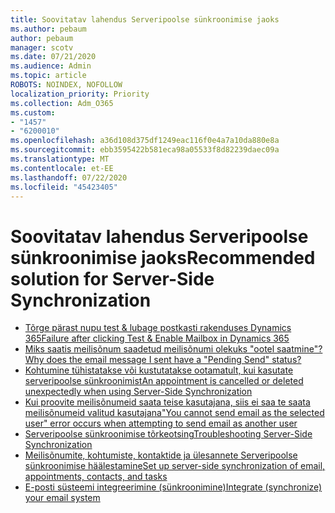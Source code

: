 ```yaml
---
title: Soovitatav lahendus Serveripoolse sünkroonimise jaoks
ms.author: pebaum
author: pebaum
manager: scotv
ms.date: 07/21/2020
ms.audience: Admin
ms.topic: article
ROBOTS: NOINDEX, NOFOLLOW
localization_priority: Priority
ms.collection: Adm_O365
ms.custom:
- "1457"
- "6200010"
ms.openlocfilehash: a36d108d375df1249eac116f0e4a7a10da880e8a
ms.sourcegitcommit: ebb3595422b581eca98a05533f8d82239daec09a
ms.translationtype: MT
ms.contentlocale: et-EE
ms.lasthandoff: 07/22/2020
ms.locfileid: "45423405"
---
```

# <a name="recommended-solution-for-server-side-synchronization"></a><span data-ttu-id="0d4f8-102">Soovitatav lahendus Serveripoolse sünkroonimise jaoks</span><span class="sxs-lookup"><span data-stu-id="0d4f8-102">Recommended solution for Server-Side Synchronization</span></span>

- [<span data-ttu-id="0d4f8-103">Tõrge pärast nupu test & lubage postkasti rakenduses Dynamics 365</span><span class="sxs-lookup"><span data-stu-id="0d4f8-103">Failure after clicking Test & Enable Mailbox in Dynamics 365</span></span>](https://go.microsoft.com/fwlink/p/?linkid=2007026)
- [<span data-ttu-id="0d4f8-104">Miks saatis meilisõnum saadetud meilisõnumi olekuks "ootel saatmine"?</span><span class="sxs-lookup"><span data-stu-id="0d4f8-104">Why does the email message I sent have a "Pending Send" status?</span></span>](https://go.microsoft.com/fwlink/p/?linkid=859627)
- [<span data-ttu-id="0d4f8-105">Kohtumine tühistatakse või kustutatakse ootamatult, kui kasutate serveripoolse sünkroonimist</span><span class="sxs-lookup"><span data-stu-id="0d4f8-105">An appointment is cancelled or deleted unexpectedly when using Server-Side Synchronization</span></span>](https://go.microsoft.com/fwlink/p/?linkid=2007027)
- [<span data-ttu-id="0d4f8-106">Kui proovite meilisõnumeid saata teise kasutajana, siis ei saa te saata meilisõnumeid valitud kasutajana</span><span class="sxs-lookup"><span data-stu-id="0d4f8-106">"You cannot send email as the selected user" error occurs when attempting to send email as another user</span></span>](https://go.microsoft.com/fwlink/p/?linkid=2007131)
- [<span data-ttu-id="0d4f8-107">Serveripoolse sünkroonimise tõrkeotsing</span><span class="sxs-lookup"><span data-stu-id="0d4f8-107">Troubleshooting Server-Side Synchronization</span></span>](https://go.microsoft.com/fwlink/p/?linkid=2007132)
- [<span data-ttu-id="0d4f8-108">Meilisõnumite, kohtumiste, kontaktide ja ülesannete Serveripoolse sünkroonimise häälestamine</span><span class="sxs-lookup"><span data-stu-id="0d4f8-108">Set up server-side synchronization of email, appointments, contacts, and tasks</span></span>](https://go.microsoft.com/fwlink/p/?linkid=534983)
- [<span data-ttu-id="0d4f8-109">E-posti süsteemi integreerimine (sünkroonimine)</span><span class="sxs-lookup"><span data-stu-id="0d4f8-109">Integrate (synchronize) your email system</span></span>](https://go.microsoft.com/fwlink/p/?linkid=851471)